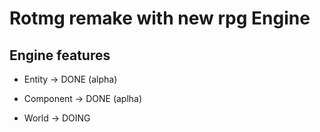 # Rotmg remake with new rpg Engine


## Engine features
- Entity -> DONE (alpha)
- Component -> DONE (aplha)

- World -> DOING